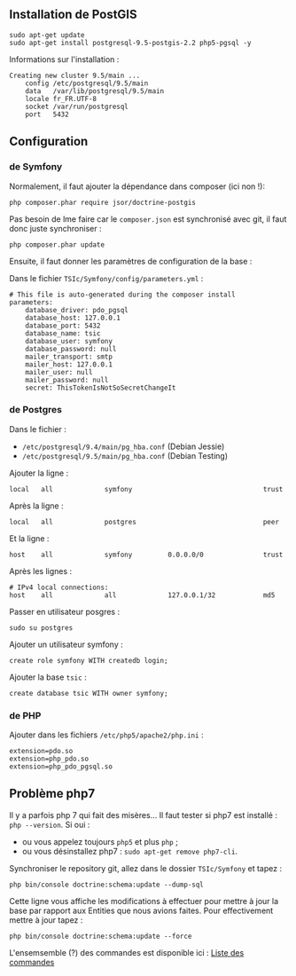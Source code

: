 ## Installation de PostGIS

    sudo apt-get update
    sudo apt-get install postgresql-9.5-postgis-2.2 php5-pgsql -y

Informations sur l'installation :

    Creating new cluster 9.5/main ...
        config /etc/postgresql/9.5/main
        data   /var/lib/postgresql/9.5/main
        locale fr_FR.UTF-8
        socket /var/run/postgresql
        port   5432

## Configuration

### de Symfony

Normalement, il faut ajouter la dépendance dans composer (ici non !):

    php composer.phar require jsor/doctrine-postgis

Pas besoin de lme faire car le `composer.json` est synchronisé avec git, il faut donc juste synchroniser :

    php composer.phar update

Ensuite, il faut donner les paramètres de configuration de la base :

Dans le fichier `TSIc/Symfony/config/parameters.yml` :

    # This file is auto-generated during the composer install
    parameters:
        database_driver: pdo_pgsql
        database_host: 127.0.0.1
        database_port: 5432
        database_name: tsic
        database_user: symfony
        database_password: null
        mailer_transport: smtp
        mailer_host: 127.0.0.1
        mailer_user: null
        mailer_password: null
        secret: ThisTokenIsNotSoSecretChangeIt

### de Postgres

Dans le fichier :
* `/etc/postgresql/9.4/main/pg_hba.conf` (Debian Jessie)
* `/etc/postgresql/9.5/main/pg_hba.conf` (Debian Testing)

Ajouter la ligne :

    local   all             symfony                                 trust

Après la ligne :

    local   all             postgres                                peer

Et la ligne :

    host    all             symfony         0.0.0.0/0               trust

Après les lignes :

    # IPv4 local connections:
    host    all             all             127.0.0.1/32            md5

Passer en utilisateur posgres :

    sudo su postgres

Ajouter un utilisateur symfony :

    create role symfony WITH createdb login;

Ajouter la base `tsic` :

    create database tsic WITH owner symfony;

### de PHP

Ajouter dans les fichiers `/etc/php5/apache2/php.ini` :

    extension=pdo.so
    extension=php_pdo.so
    extension=php_pdo_pgsql.so

## Problème php7

Il y a parfois php 7 qui fait des misères... Il faut tester si php7 est installé : `php --version`. Si oui :
* ou vous appelez toujours `php5` et plus `php` ;
* ou vous désinstallez php7 : `sudo apt-get remove php7-cli`.

Synchroniser le repository git, allez dans le dossier `TSIc/Symfony` et tapez :

    php bin/console doctrine:schema:update --dump-sql

Cette ligne vous affiche les modifications à effectuer pour mettre à jour la base par rapport aux Entities que nous avions faites. Pour effectivement mettre à jour tapez :

    php bin/console doctrine:schema:update --force

L'ensemsemble (?) des commandes est disponible ici : [Liste des commandes](commandes.md)
